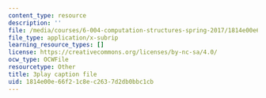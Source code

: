```yaml
---
content_type: resource
description: ''
file: /media/courses/6-004-computation-structures-spring-2017/1814e00e66f21c8ec2637d2db0bbc1cb_Fi62zvlY2o4.srt
file_type: application/x-subrip
learning_resource_types: []
license: https://creativecommons.org/licenses/by-nc-sa/4.0/
ocw_type: OCWFile
resourcetype: Other
title: 3play caption file
uid: 1814e00e-66f2-1c8e-c263-7d2db0bbc1cb
---
```

